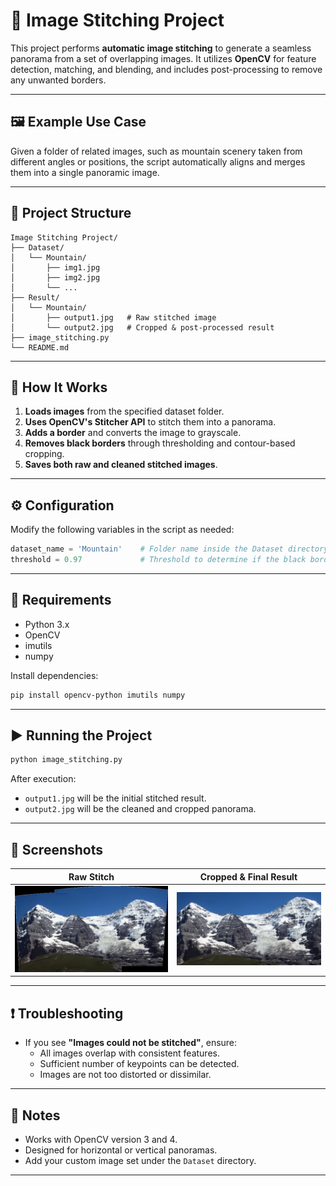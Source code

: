 # 🧵 Image Stitching Project

This project performs **automatic image stitching** to generate a seamless panorama from a set of overlapping images. It utilizes **OpenCV** for feature detection, matching, and blending, and includes post-processing to remove any unwanted borders.

---

## 🖼️ Example Use Case

Given a folder of related images, such as mountain scenery taken from different angles or positions, the script automatically aligns and merges them into a single panoramic image.

---

## 📁 Project Structure

```
Image Stitching Project/
├── Dataset/
│   └── Mountain/
│       ├── img1.jpg
│       ├── img2.jpg
│       └── ...
├── Result/
│   └── Mountain/
│       ├── output1.jpg   # Raw stitched image
│       └── output2.jpg   # Cropped & post-processed result
├── image_stitching.py
└── README.md
```

---

## 🚀 How It Works

1. **Loads images** from the specified dataset folder.
2. **Uses OpenCV's Stitcher API** to stitch them into a panorama.
3. **Adds a border** and converts the image to grayscale.
4. **Removes black borders** through thresholding and contour-based cropping.
5. **Saves both raw and cleaned stitched images**.

---

## ⚙️ Configuration

Modify the following variables in the script as needed:

```python
dataset_name = 'Mountain'    # Folder name inside the Dataset directory
threshold = 0.97             # Threshold to determine if the black border is significant
```

---

## 🧪 Requirements

- Python 3.x
- OpenCV
- imutils
- numpy

Install dependencies:

```bash
pip install opencv-python imutils numpy
```

---

## ▶️ Running the Project

```bash
python image_stitching.py
```

After execution:
- `output1.jpg` will be the initial stitched result.
- `output2.jpg` will be the cleaned and cropped panorama.

---

## 📸 Screenshots

| Raw Stitch | Cropped & Final Result |
|------------|------------------------|
| ![](Result/Mountain/output1.jpg) | ![](Result/Mountain/output2.jpg) |

---

## ❗ Troubleshooting

- If you see **"Images could not be stitched"**, ensure:
  - All images overlap with consistent features.
  - Sufficient number of keypoints can be detected.
  - Images are not too distorted or dissimilar.

---

## 📌 Notes

- Works with OpenCV version 3 and 4.
- Designed for horizontal or vertical panoramas.
- Add your custom image set under the `Dataset` directory.

---
